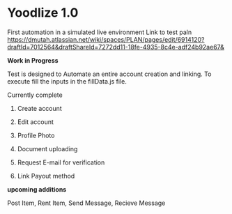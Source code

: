 # Yoodlize 1.0
First automation in a simulated live environment
Link to test paln https://dmutah.atlassian.net/wiki/spaces/PLAN/pages/edit/6914120?draftId=7012564&draftShareId=7272dd11-18fe-4935-8c4e-adf24b92ae67&

**Work in Progress**

Test is designed to Automate an entire account creation and linking. 
To execute fill the inputs in the fillData.js file.

Currently complete
1. Create account
2. Edit account
3. Profile Photo
4. Document uploading
5. Request E-mail for verification 

6. Link Payout method


**upcoming additions**

Post Item,
Rent Item,
Send Message,
Recieve Message
